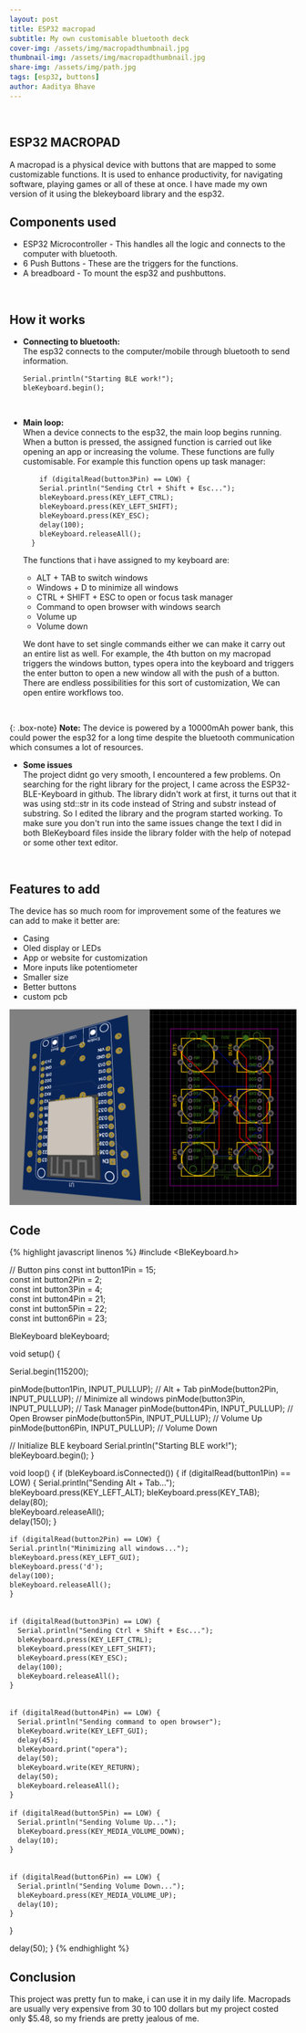 ```yaml
---
layout: post
title: ESP32 macropad
subtitle: My own customisable bluetooth deck
cover-img: /assets/img/macropadthumbnail.jpg
thumbnail-img: /assets/img/macropadthumbnail.jpg
share-img: /assets/img/path.jpg
tags: [esp32, buttons]
author: Aaditya Bhave
---
```

<br />

## ESP32 MACROPAD ##

A macropad is a physical device with buttons that are mapped to some customizable functions. It is used to enhance productivity, for navigating software, playing games or all of these at once. I have made my own version of it using the blekeyboard library and the esp32. 
<br />


## Components used

* ESP32 Microcontroller - This handles all the logic and connects to the computer with bluetooth.
* 6 Push Buttons - These are the triggers for the functions.
* A breadboard - To mount the esp32 and pushbuttons.

<br />

## How it works


* **Connecting to bluetooth:**\
  The esp32 connects to the computer/mobile through bluetooth to send information.

  ~~~
  Serial.println("Starting BLE work!");
  bleKeyboard.begin();
  ~~~

<br />

* **Main loop:**\
  When a device connects to the esp32, the main loop begins running. When a button is pressed, the assigned function is carried out like opening an app or increasing the volume. These functions are fully customisable. For example this function opens up task manager:

  ~~~
      if (digitalRead(button3Pin) == LOW) {
      Serial.println("Sending Ctrl + Shift + Esc...");
      bleKeyboard.press(KEY_LEFT_CTRL);    
      bleKeyboard.press(KEY_LEFT_SHIFT);  
      bleKeyboard.press(KEY_ESC);         
      delay(100);
      bleKeyboard.releaseAll();            
    }
  ~~~

  The functions that i have assigned to my keyboard are:
  * ALT + TAB to switch windows
  * Windows + D to minimize all windows
  * CTRL + SHIFT + ESC to open or focus task manager
  * Command to open browser with windows search
  * Volume up
  * Volume down

  We dont have to set single commands either we can make it carry out an entire list as well. For example, the 4th button on my macropad triggers the windows button, types opera into the keyboard and triggers the enter button to open a new window all with the push of a button. There are endless possibilities for this sort of customization, We can open entire workflows too.
<br />

{: .box-note}
**Note:**
  The device is powered by a 10000mAh power bank, this could power the esp32 for a long time despite the bluetooth communication which consumes a lot of resources.


* **Some issues**\
  The project didnt go very smooth, I encountered a few problems. On searching for the right library for the project, I came across the ESP32-BLE-Keyboard in github. The library didn't work at first, it turns out that it was using std::str in its code instead of String and substr instead of substring. So I edited the library and the program started working. To make sure you don't run into the same issues change the text I did in both BleKeyboard files inside the library folder with the help of notepad or some other text editor.

<br />


## Features to add

The device has so much room for improvement some of the features we can add to make it better are:

* Casing
* Oled display or LEDs
* App or website for customization
* More inputs like potentiometer
* Smaller size
* Better buttons
* custom pcb

![PCB](/assets/img/pcbmacropad.png)



## Code

{% highlight javascript linenos %}
#include <BleKeyboard.h>

// Button pins
const int button1Pin = 15;  
const int button2Pin = 2;   
const int button3Pin = 4;   
const int button4Pin = 21;   
const int button5Pin = 22;  
const int button6Pin = 23;

BleKeyboard bleKeyboard;

void setup() {

  Serial.begin(115200);
  

  pinMode(button1Pin, INPUT_PULLUP);  // Alt + Tab
  pinMode(button2Pin, INPUT_PULLUP);  // Minimize all windows
  pinMode(button3Pin, INPUT_PULLUP);  // Task Manager
  pinMode(button4Pin, INPUT_PULLUP);  // Open Browser
  pinMode(button5Pin, INPUT_PULLUP);  // Volume Up
  pinMode(button6Pin, INPUT_PULLUP);  // Volume Down

  // Initialize BLE keyboard
  Serial.println("Starting BLE work!");
  bleKeyboard.begin();
}

void loop() {
  if (bleKeyboard.isConnected()) {
    if (digitalRead(button1Pin) == LOW) {
      Serial.println("Sending Alt + Tab...");
      bleKeyboard.press(KEY_LEFT_ALT); 
      bleKeyboard.press(KEY_TAB);     
      delay(80);                     
      bleKeyboard.releaseAll();       
      delay(150);
    }

    if (digitalRead(button2Pin) == LOW) {
    Serial.println("Minimizing all windows...");
    bleKeyboard.press(KEY_LEFT_GUI);    
    bleKeyboard.press('d');            
    delay(100);
    bleKeyboard.releaseAll();          
    }


    if (digitalRead(button3Pin) == LOW) {
      Serial.println("Sending Ctrl + Shift + Esc...");
      bleKeyboard.press(KEY_LEFT_CTRL);    
      bleKeyboard.press(KEY_LEFT_SHIFT);  
      bleKeyboard.press(KEY_ESC);         
      delay(100);
      bleKeyboard.releaseAll();            
    }

  
    if (digitalRead(button4Pin) == LOW) {
      Serial.println("Sending command to open browser");
      bleKeyboard.write(KEY_LEFT_GUI);   
      delay(45);
      bleKeyboard.print("opera");
      delay(50);
      bleKeyboard.write(KEY_RETURN);       
      delay(50);
      bleKeyboard.releaseAll(); 
    }

    if (digitalRead(button5Pin) == LOW) {
      Serial.println("Sending Volume Up...");
      bleKeyboard.press(KEY_MEDIA_VOLUME_DOWN);  
      delay(10);  
    }


    if (digitalRead(button6Pin) == LOW) {
      Serial.println("Sending Volume Down...");
      bleKeyboard.press(KEY_MEDIA_VOLUME_UP);  
      delay(10);  
    }
  }

  delay(50);
}
{% endhighlight %}


## Conclusion

This project was pretty fun to make, i can use it in my daily life. Macropads are usually very expensive from 30 to 100 dollars but my project costed only $5.48, so my friends are pretty jealous of me.

